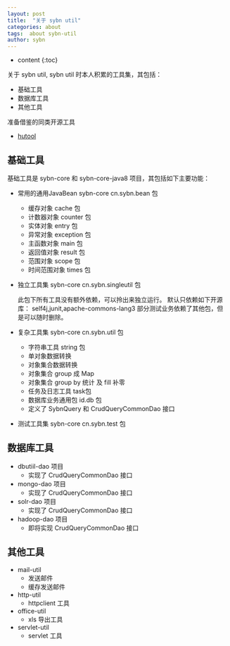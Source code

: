 ```yaml
---
layout: post
title:  "关于 sybn util"
categories: about
tags:  about sybn-util
author: sybn
---
```


* content
{:toc}

关于 sybn util, sybn util 时本人积累的工具集，其包括：
- 基础工具
- 数据库工具
- 其他工具

准备借鉴的同类开源工具
- [hutool](https://gitee.com/loolly/hutool)

## 基础工具
基础工具是 sybn-core 和 sybn-core-java8 项目，其包括如下主要功能：
- 常用的通用JavaBean sybn-core cn.sybn.bean 包
  - 缓存对象 cache 包
  - 计数器对象 counter 包
  - 实体对象 entry 包
  - 异常对象 exception 包
  - 主函数对象 main 包
  - 返回值对象 result 包
  - 范围对象 scope 包
  - 时间范围对象 times 包
- 独立工具集 sybn-core cn.sybn.singleutil 包

  此包下所有工具没有额外依赖，可以拎出来独立运行。
  默认只依赖如下开源库： self4j,junit,apache-commons-lang3
  部分测试业务依赖了其他包，但是可以随时删除。
  
- 复杂工具集 sybn-core cn.sybn.util 包
  - 字符串工具 string 包
  - 单对象数据转换 
  - 对象集合数据转换
  - 对象集合 group 成 Map
  - 对象集合 group by 统计 及 fill 补零
  - 任务及日志工具 task包
  - 数据库业务通用包 id.db 包
  - 定义了 SybnQuery 和 CrudQueryCommonDao 接口
- 测试工具集 sybn-core cn.sybn.test 包

## 数据库工具
- dbutiil-dao 项目
  - 实现了 CrudQueryCommonDao 接口
- mongo-dao 项目
  - 实现了 CrudQueryCommonDao 接口
- solr-dao 项目
  - 实现了 CrudQueryCommonDao 接口
- hadoop-dao 项目
  - 即将实现 CrudQueryCommonDao 接口

## 其他工具
- mail-util
  - 发送邮件
  - 缓存发送邮件
- http-util
  - httpclient 工具
- office-util
  - xls 导出工具
- servlet-util
  - servlet 工具
